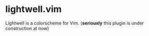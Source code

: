 # lightwell.vim
Lightwell is a colorscheme for Vim.
(**seriously** this plugin is under construction at now)
